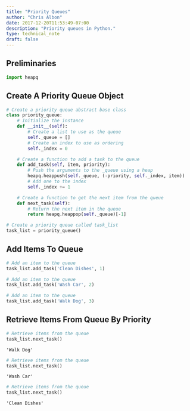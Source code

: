 ```yaml
---
title: "Priority Queues"
author: "Chris Albon"
date: 2017-12-20T11:53:49-07:00
description: "Priority queues in Python."
type: technical_note
draft: false
---
```

## Preliminaries


```python
import heapq
```

## Create A Priority Queue Object


```python
# Create a priority queue abstract base class
class priority_queue:
    # Initialize the instance
    def __init__(self):
        # Create a list to use as the queue
        self._queue = []
        # Create an index to use as ordering
        self._index = 0

    # Create a function to add a task to the queue
    def add_task(self, item, priority):
        # Push the arguments to the _queue using a heap
        heapq.heappush(self._queue, (-priority, self._index, item))
        # Add one to the index
        self._index += 1

    # Create a function to get the next item from the queue
    def next_task(self):
        # Return the next item in the queue
        return heapq.heappop(self._queue)[-1]
```


```python
# Create a priority queue called task_list
task_list = priority_queue()
```

## Add Items To Queue


```python
# Add an item to the queue
task_list.add_task('Clean Dishes', 1)

# Add an item to the queue
task_list.add_task('Wash Car', 2)

# Add an item to the queue
task_list.add_task('Walk Dog', 3)
```

## Retrieve Items From Queue By Priority


```python
# Retrieve items from the queue
task_list.next_task()
```




    'Walk Dog'




```python
# Retrieve items from the queue
task_list.next_task()
```




    'Wash Car'




```python
# Retrieve items from the queue
task_list.next_task()
```




    'Clean Dishes'


